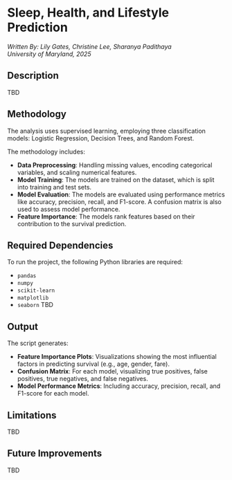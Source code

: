 # Sleep, Health, and Lifestyle Prediction

*Written By: Lily Gates, Christine Lee, Sharanya Padithaya*  
*University of Maryland, 2025*

## Description
TBD

## Methodology
The analysis uses supervised learning, employing three classification models: Logistic Regression, Decision Trees, and Random Forest. 

The methodology includes:
* **Data Preprocessing**: Handling missing values, encoding categorical variables, and scaling numerical features.
* **Model Training**: The models are trained on the dataset, which is split into training and test sets.
* **Model Evaluation**: The models are evaluated using performance metrics like accuracy, precision, recall, and F1-score. A confusion matrix is also used to assess model performance.
* **Feature Importance**: The models rank features based on their contribution to the survival prediction.

## Required Dependencies
To run the project, the following Python libraries are required:
* `pandas`
* `numpy`
* `scikit-learn`
* `matplotlib`
* `seaborn`
TBD

## Output
The script generates:
* **Feature Importance Plots**: Visualizations showing the most influential factors in predicting survival (e.g., age, gender, fare).
* **Confusion Matrix**: For each model, visualizing true positives, false positives, true negatives, and false negatives.
* **Model Performance Metrics**: Including accuracy, precision, recall, and F1-score for each model.

## Limitations
TBD

## Future Improvements
TBD
